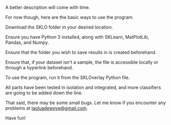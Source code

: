 A better description will come with time.

For now though, here are the basic ways to use the program.

Download the SKLO folder in your desired location.

Ensure you have Python 3 installed, along with SKLearn, MatPlotLib, Pandas, and Numpy.

Ensure that the folder you wish to save results in is created beforehand.

Ensure that, if your dataset isn't a sample, the file is accessible locally or through a hyperlink beforehand.

To use the program, run it from the SKLOverlay Python file.

All parts have been tested in isolation and integrated, and more classifiers are going to be added down the line.

That said, there may be some small bugs. Let me know if you encounter any problems at laoluadewoye@gmail.com.

Have fun!
